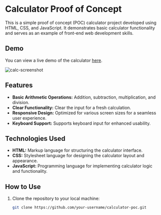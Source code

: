 # Calculator Proof of Concept

This is a simple proof of concept (POC) calculator project developed using HTML, CSS, and JavaScript. It demonstrates basic calculator functionality and serves as an example of front-end web development skills.

## Demo

You can view a live demo of the calculator [here]([https://your-demo-url.com](https://polite-dragon-f29c69.netlify.app/)).


![calc-screenshot](https://github.com/Akshithpulishetti/calculator-poc/assets/167102177/952e720c-e813-404a-be46-cad8b90fdfdb)

## Features

- **Basic Arithmetic Operations:** Addition, subtraction, multiplication, and division.
- **Clear Functionality:** Clear the input for a fresh calculation.
- **Responsive Design:** Optimized for various screen sizes for a seamless user experience.
- **Keyboard Support:** Supports keyboard input for enhanced usability.

## Technologies Used

- **HTML:** Markup language for structuring the calculator interface.
- **CSS:** Stylesheet language for designing the calculator layout and appearance.
- **JavaScript:** Programming language for implementing calculator logic and functionality.

## How to Use

1. Clone the repository to your local machine:

   ```bash
   git clone https://github.com/your-username/calculator-poc.git


